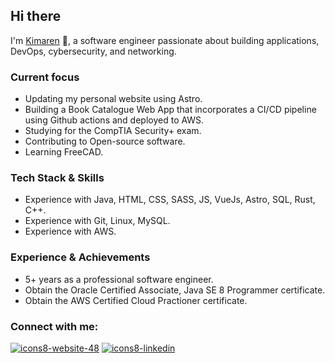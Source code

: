 ## Hi there
I'm [Kimaren][website] 👋, a software engineer passionate about building applications, DevOps, cybersecurity, and networking.

### Current focus
- Updating my personal website using Astro.
- Building a Book Catalogue Web App that incorporates a CI/CD pipeline using Github actions and deployed to AWS.
- Studying for the CompTIA Security+ exam.
- Contributing to Open-source software.
- Learning FreeCAD.

### Tech Stack & Skills
- Experience with Java, HTML, CSS, SASS, JS, VueJs, Astro, SQL, Rust, C++.
- Experience with Git, Linux, MySQL.
- Experience with AWS.

### Experience & Achievements
- 5+ years as a professional software engineer.
- Obtain the Oracle Certified Associate, Java SE 8 Programmer certificate.
- Obtain the AWS Certified Cloud Practioner certificate.

### Connect with me: 
[![icons8-website-48](https://user-images.githubusercontent.com/68677767/163668144-f9e6155b-a0a0-414c-8e01-bf93079905fe.png)][website]
[![icons8-linkedin](https://user-images.githubusercontent.com/68677767/163668079-32b7fa46-90d7-4f1f-a17c-7d90771d372d.svg)][linkedin]





[website]: https://kimarennaidoo.com/
[linkedin]: https://www.linkedin.com/in/kimaren-naidoo

